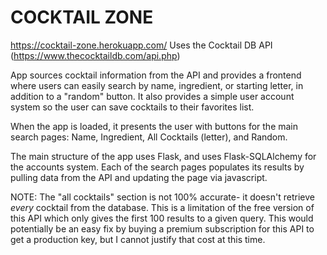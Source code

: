 # COCKTAIL ZONE
https://cocktail-zone.herokuapp.com/
Uses the Cocktail DB API (https://www.thecocktaildb.com/api.php)

App sources cocktail information from the API and provides a frontend where users can easily search by name, ingredient, or starting letter,
in addition to a "random" button. It also provides a simple user account system so the user can save cocktails to their favorites list.

When the app is loaded, it presents the user with buttons for the main search pages: Name, Ingredient, All Cocktails (letter), and Random.

The main structure of the app uses Flask, and uses Flask-SQLAlchemy for the accounts system. Each of the search pages populates its results
by pulling data from the API and updating the page via javascript. 

NOTE: The "all cocktails" section is not 100% accurate- it doesn't retrieve *every* cocktail from the database. This is a limitation of the free version of this API which only gives the first 100 results to a given query. This would potentially be an easy fix by buying a premium subscription for this API to get a production key, but I cannot justify that cost at this time.
